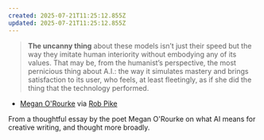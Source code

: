 ```yaml
---
created: 2025-07-21T11:25:12.855Z
updated: 2025-07-21T11:25:12.855Z
---
```

> **The uncanny thing** about these models isn’t just their speed but the way they imitate human interiority without embodying any of its values. That may be, from the humanist’s perspective, the most pernicious thing about A.I.: the way it simulates mastery and brings satisfaction to its user, who feels, at least fleetingly, as if she did the thing that the technology performed.

- [Megan O'Rourke](https://archive.md/jXjdJ#selection-643.0-645.359) via [Rob Pike](https://elk.zone/hachyderm.io/@robpike/114890812997654162)

From a thoughtful essay by the poet Megan O'Rourke on what AI means for creative writing, and thought more broadly.